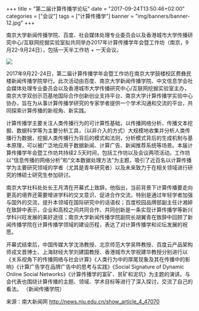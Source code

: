 +++
title = "第二届计算传播学论坛"
date = "2017-09-24T13:50:46+02:00"
categories = ["会议"]
tags = ["计算传播学"]
banner = "img/banners/banner-12.jpg"
+++


南京大学新闻传播学院、百度、社会媒体处理专业委员会以及香港城市大学传播研究中心/互联网挖掘实验室拟共同举办2017年计算传播学年会暨工作坊（南京，9月22-9月24日），包括一天半工作坊 + 一天会议。

<!--more-->

![](/img/ccc2017.gif)

2017年9月22-24日，第二届计算传播学年会暨工作坊在南京大学鼓楼校区费彝民楼新闻传播学院举行。此次活动由百度、南京大学新闻传播学院、中文信息学会社会媒体处理专业委员会以及香港城市大学传播研究中心/互联网挖掘实验室主办，南京大学双创示范基地国际合作创新创业支持平台、南京大学计算传播学实验中心协办，旨在为从事计算传播学研究的专家学者提供一个学术沟通和交流的平台，共同探索计算传播的新视角、新实践。

计算传播学主要关注人类传播行为的可计算性基础，以传播网络分析、传播文本挖掘、数据科学等为主要分析工具，（以非介入的方式）大规模地收集并分析人类传播行为数据，挖掘人类传播行为背后的模式和法则，分析模式背后的生成机制与基本原理，可以被广泛地应用于数据新闻、计算广告、新闻推荐系统等场景。本届计算传播学年会暨工作坊共持续2.5天时间，包括工作坊以及会议两项活动。工作坊以“信息传播的网络分析”和“文本数据处理方法”为主题，吸引了近百名以计算传播学为主要研究领域的学者（尤其是青年研究者）以及未来致力于在相关领域进行研究的博硕士研究生参加研讨。

南京大学社科处处长王月清在开幕式上致辞。他指出，当前背景下计算传播要走向更高的境界还需要增进学科的交叉意识、促进合作交流，特别是通过年轻学者加强与国外的交流，提升本领域在国际研究中的话语权；百度校园品牌部副主任计湘婷在致辞中表示，企业和高校之间共同合作、共同创新是一条实现计算传播学等新兴学科兴旺发展的美好途径；南京大学新闻传播学院副院长胡翼青在致辞中回顾了新闻传播学院在计算传播学领域的建设历程，表达了对计算传播学和论坛发展的祝愿。

开幕式结束后，中国传媒大学沈浩教授、北京师范大学吴晔教授、百度云产品架构师戎文晋博士、上海财经大学刘建国教授、香港城市大学祝建华教授分别进行以《关系视角下的传播网络与社会计算》《人类行为中的厚尾现象及其在传播中的影响》《计算广告学在品牌广告中的思考与实践》《Social Signature of Dynamic Online Social Networks》《计算传播学的富矿、贫矿和泥坑》为主题的演讲。与会代表也围绕计算传播的主题、领域、学术目标等进行了深入探讨，交流了自己的看法。 （新闻传播学院）

来源：南大新闻网 http://news.nju.edu.cn/show_article_4_47070
